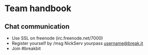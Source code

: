 # Team handbook

## Chat communication

* Use SSL on freenode (irc.freenode.net/7000)
* Register yourself by /msg NickServ yourpass username@break.it 
* Join #breakbit
